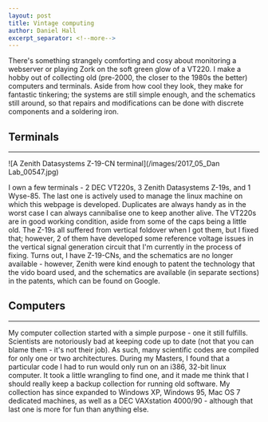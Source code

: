 ```yaml
---
layout: post
title: Vintage computing
author: Daniel Hall
excerpt_separator: <!--more-->
---
```


There's something strangely comforting and cosy about monitoring a webserver or playing Zork on the soft green glow of a VT220. I make a hobby out of collecting old (pre-2000, the closer to the 1980s the better) computers and terminals. Aside from how cool they look, they make for fantastic tinkering; the systems are still simple enough, and the schematics still around, so that repairs and modifications can be done with discrete components and a soldering iron.

<!--more-->

## Terminals
-----

![A Zenith Datasystems Z-19-CN terminal](/images/2017_05_Dan Lab_00547.jpg)

I own a few terminals - 2 DEC VT220s, 3 Zenith Datasystems Z-19s, and 1 Wyse-85. The last one is actively used to manage the linux machine on which this webpage is developed. Duplicates are always handy as in the worst case I can always cannibalise one to keep another alive. The VT220s are in good working condition, aside from some of the caps being a little old. The Z-19s all suffered from vertical foldover when I got them, but I fixed that; however, 2 of them have developed some reference voltage issues in the vertical signal generation circuit that I'm currently in the process of fixing. Turns out, I have Z-19-CNs, and the schematics are no longer available - however, Zenith were kind enough to patent the technology that the vido board used, and the schematics are available (in separate sections) in the patents, which can be found on Google.

## Computers
-----

My computer collection started with a simple purpose - one it still fulfills. Scientists are notoriously bad at keeping code up to date (not that you can blame them - it's not their job). As such, many scientific codes are compiled for only one or two architectures. During my Masters, I found that a particular code I had to run would only run on an i386, 32-bit linux computer. It took a little wrangling to find one, and it made me think that I should really keep a backup collection for running old software. My collection has since expanded to Windows XP, Windows 95, Mac OS 7 dedicated machines, as well as a DEC VAXstation 4000/90 - although that last one is more for fun than anything else.